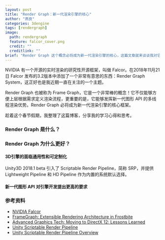 ```yaml
---
layout: post
title: "Render Graph：新一代渲染引擎的核心"
author: "燕良"
categories: 3dengine
tags: [rendergraph]
image:
  path: rendergraph
  feature: falcor_cover.png
  credit: ""
  creditlink: ""
brief: "Render Graph 这个概念必将成为新一代渲染引擎的核心，这篇文章就来谈谈我对它的理解。Render Graph 是什么？为什么需要 Render Graph？"
---
```


NVIDIA 有一个开源的实时渲染的研究性开源框架，叫做 Falcor。在2018年11月21日 Falcor 发布的3.2版本中添加了一个非常有意思的东西：Render Graph System，这正好也是我近期一直在关注的一个主题。

Render Graph 也被称为 Frame Graph，它是一个非常棒的概念！它不仅能够方便上层根据需求定义渲染流程，更重要的是，它能够发挥新一代图形 API 的多线程渲染优势。Render Graph 必将成为新一代渲染引擎的核心框架。

趁着这个春节假期，我整理了这篇博客，分享我的学习心得和思考。

### Render Graph 是什么？

### Render Graph 为什么更好？

#### 3D引擎的面临通用性和可定制化

Unity3D 2018.1 beta 引入了 Scriptable Render Pipeline，简称 SRP，并提供 Lightweight Pipeline  和 HD Pipeline 作为内置的系统默认选择。

#### 新一代图形 API 对引擎开发提出更高的要求


### 参考资料

* [NVIDIA Falcor](https://developer.nvidia.com/falcor)
* [FrameGraph: Extensible Rendering Architecture in Frostbite](https://www.ea.com/frostbite/news/framegraph-extensible-rendering-architecture-in-frostbite)
* [Advanced Graphics Tech: Moving to DirectX 12: Lessons Learned](https://www.gdcvault.com/play/1024656/Advanced-Graphics-Tech-Moving-to)
* [Unity Scriptable Render Pipeline](https://github.com/Unity-Technologies/ScriptableRenderPipeline)
* [Unity Scriptable Render Pipeline Overview](https://blogs.unity3d.com/cn/2018/01/31/srp-overview)